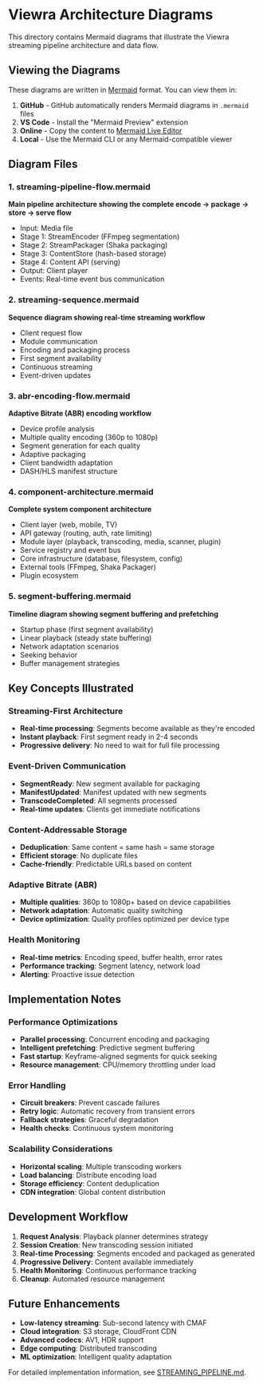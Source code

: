 # Viewra Architecture Diagrams

This directory contains Mermaid diagrams that illustrate the Viewra streaming pipeline architecture and data flow.

## Viewing the Diagrams

These diagrams are written in [Mermaid](https://mermaid.js.org/) format. You can view them in:

1. **GitHub** - GitHub automatically renders Mermaid diagrams in `.mermaid` files
2. **VS Code** - Install the "Mermaid Preview" extension
3. **Online** - Copy the content to [Mermaid Live Editor](https://mermaid.live/)
4. **Local** - Use the Mermaid CLI or any Mermaid-compatible viewer

## Diagram Files

### 1. streaming-pipeline-flow.mermaid
**Main pipeline architecture showing the complete encode → package → store → serve flow**

- Input: Media file
- Stage 1: StreamEncoder (FFmpeg segmentation)
- Stage 2: StreamPackager (Shaka packaging) 
- Stage 3: ContentStore (hash-based storage)
- Stage 4: Content API (serving)
- Output: Client player
- Events: Real-time event bus communication

### 2. streaming-sequence.mermaid
**Sequence diagram showing real-time streaming workflow**

- Client request flow
- Module communication
- Encoding and packaging process
- First segment availability
- Continuous streaming
- Event-driven updates

### 3. abr-encoding-flow.mermaid
**Adaptive Bitrate (ABR) encoding workflow**

- Device profile analysis
- Multiple quality encoding (360p to 1080p)
- Segment generation for each quality
- Adaptive packaging
- Client bandwidth adaptation
- DASH/HLS manifest structure

### 4. component-architecture.mermaid
**Complete system component architecture**

- Client layer (web, mobile, TV)
- API gateway (routing, auth, rate limiting)
- Module layer (playback, transcoding, media, scanner, plugin)
- Service registry and event bus
- Core infrastructure (database, filesystem, config)
- External tools (FFmpeg, Shaka Packager)
- Plugin ecosystem

### 5. segment-buffering.mermaid
**Timeline diagram showing segment buffering and prefetching**

- Startup phase (first segment availability)
- Linear playback (steady state buffering)
- Network adaptation scenarios
- Seeking behavior
- Buffer management strategies

## Key Concepts Illustrated

### Streaming-First Architecture
- **Real-time processing**: Segments become available as they're encoded
- **Instant playback**: First segment ready in 2-4 seconds
- **Progressive delivery**: No need to wait for full file processing

### Event-Driven Communication
- **SegmentReady**: New segment available for packaging
- **ManifestUpdated**: Manifest updated with new segments
- **TranscodeCompleted**: All segments processed
- **Real-time updates**: Clients get immediate notifications

### Content-Addressable Storage
- **Deduplication**: Same content = same hash = same storage
- **Efficient storage**: No duplicate files
- **Cache-friendly**: Predictable URLs based on content

### Adaptive Bitrate (ABR)
- **Multiple qualities**: 360p to 1080p+ based on device capabilities
- **Network adaptation**: Automatic quality switching
- **Device optimization**: Quality profiles optimized per device type

### Health Monitoring
- **Real-time metrics**: Encoding speed, buffer health, error rates
- **Performance tracking**: Segment latency, network load
- **Alerting**: Proactive issue detection

## Implementation Notes

### Performance Optimizations
- **Parallel processing**: Concurrent encoding and packaging
- **Intelligent prefetching**: Predictive segment buffering
- **Fast startup**: Keyframe-aligned segments for quick seeking
- **Resource management**: CPU/memory throttling under load

### Error Handling
- **Circuit breakers**: Prevent cascade failures
- **Retry logic**: Automatic recovery from transient errors
- **Fallback strategies**: Graceful degradation
- **Health checks**: Continuous system monitoring

### Scalability Considerations
- **Horizontal scaling**: Multiple transcoding workers
- **Load balancing**: Distribute encoding load
- **Storage efficiency**: Content deduplication
- **CDN integration**: Global content distribution

## Development Workflow

1. **Request Analysis**: Playback planner determines strategy
2. **Session Creation**: New transcoding session initiated
3. **Real-time Processing**: Segments encoded and packaged as generated
4. **Progressive Delivery**: Content available immediately
5. **Health Monitoring**: Continuous performance tracking
6. **Cleanup**: Automated resource management

## Future Enhancements

- **Low-latency streaming**: Sub-second latency with CMAF
- **Cloud integration**: S3 storage, CloudFront CDN
- **Advanced codecs**: AV1, HDR support
- **Edge computing**: Distributed transcoding
- **ML optimization**: Intelligent quality adaptation

For detailed implementation information, see [STREAMING_PIPELINE.md](../STREAMING_PIPELINE.md).